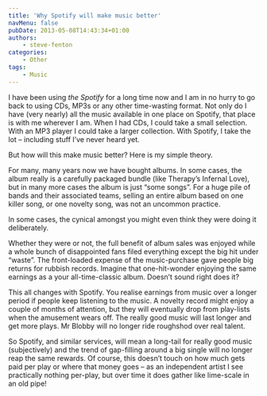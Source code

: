 ```yaml
---
title: 'Why Spotify will make music better'
navMenu: false
pubDate: 2013-05-08T14:43:34+01:00
authors:
    - steve-fenton
categories:
    - Other
tags:
    - Music
---
```


I have been using *the Spotify* for a long time now and I am in no hurry to go back to using CDs, MP3s or any other time-wasting format. Not only do I have (very nearly) all the music available in one place on Spotify, that place is with me wherever I am. When I had CDs, I could take a small selection. With an MP3 player I could take a larger collection. With Spotify, I take the lot – including stuff I’ve never heard yet.

But how will this make music better? Here is my simple theory.

For many, many years now we have bought albums. In some cases, the album really is a carefully packaged bundle (like Therapy’s Infernal Love), but in many more cases the album is just “some songs”. For a huge pile of bands and their associated teams, selling an entire album based on one killer song, or one novelty song, was not an uncommon practice.

In some cases, the cynical amongst you might even think they were doing it deliberately.

Whether they were or not, the full benefit of album sales was enjoyed while a whole bunch of disappointed fans filed everything except the big hit under “waste”. The front-loaded expense of the music-purchase gave people big returns for rubbish records. Imagine that one-hit-wonder enjoying the same earnings as a your all-time-classic album. Doesn’t sound right does it?

This all changes with Spotify. You realise earnings from music over a longer period if people keep listening to the music. A novelty record might enjoy a couple of months of attention, but they will eventually drop from play-lists when the amusement wears off. The really good music will last longer and get more plays. Mr Blobby will no longer ride roughshod over real talent.

So Spotify, and similar services, will mean a long-tail for really good music (subjectively) and the trend of gap-filling around a big single will no longer reap the same rewards. Of course, this doesn’t touch on how much gets paid per play or where that money goes – as an independent artist I see practically nothing per-play, but over time it does gather like lime-scale in an old pipe!